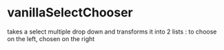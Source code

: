 # vanillaSelectChooser
takes a select multiple drop down and transforms it into 2 lists : to choose on the left, chosen on the right
